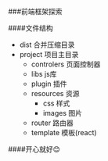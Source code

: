 ###前端框架探索

####文件结构
* dist   合并压缩目录<br/>
* project    项目主目录<br/>
    * controlers    页面控制器<br/>
    * libs  js库<br/>
    * plugin    插件<br/>
    * resources 资源<br/>
        * css  样式<br/>
        * images   图片<br/>
    * router    路由器<br/>
    * template  模板(react)<br/>

####开心就好:blush:
